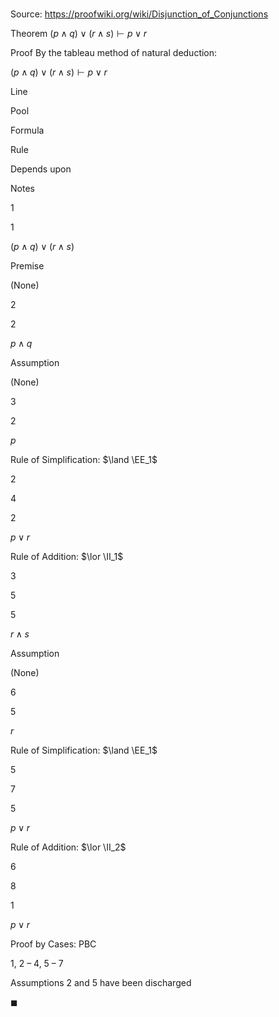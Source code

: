 # 

Source: https://proofwiki.org/wiki/Disjunction_of_Conjunctions

Theorem
$\left({p \land q}\right) \lor \left({r \land s}\right) \vdash p \lor r$


Proof
By the tableau method of natural deduction:


$\left({p \land q}\right) \lor \left({r \land s}\right) \vdash p \lor r$


Line


Pool

Formula

Rule

Depends upon

Notes


1


1

$\left({p \land q}\right) \lor \left({r \land s}\right)$

Premise

(None)




2


2

$p \land q$

Assumption

(None)




3


2

$p$

Rule of Simplification: $\land \EE_1$

2




4


2

$p \lor r$

Rule of Addition: $\lor \II_1$

3




5


5

$r \land s$

Assumption

(None)




6


5

$r$

Rule of Simplification: $\land \EE_1$

5




7


5

$p \lor r$

Rule of Addition: $\lor \II_2$

6




8


1

$p \lor r$

Proof by Cases: $\text{PBC}$

1, 2 – 4, 5 – 7

Assumptions 2 and 5 have been discharged

$\blacksquare$





